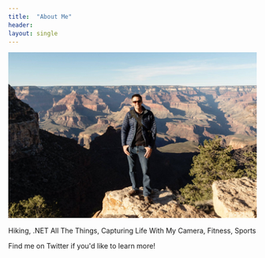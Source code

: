 ```yaml
---
title:  "About Me"
header: 
layout: single
---
```


![header](/assets/images/about.jpg)

Hiking, .NET All The Things, Capturing Life With My Camera, Fitness, Sports

Find me on Twitter if you'd like to learn more!